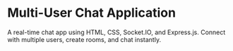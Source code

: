 # Multi-User Chat Application

A real-time chat app using HTML, CSS, Socket.IO, and Express.js. Connect with multiple users, create rooms, and chat instantly.
